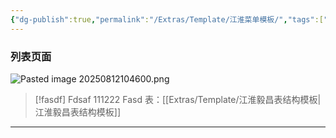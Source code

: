 ```yaml
---
{"dg-publish":true,"permalink":"/Extras/Template/江淮菜单模板/","tags":["江淮毅昌/蝶创I-MES/MES"]}
---
```



### 列表页面

![Pasted image 20250812104600.png](/img/user/Extras/Attachments/Pasted%20image%2020250812104600.png)

> [!fasdf]
> Fdsaf 111222
> Fasd
> 表：[[Extras/Template/江淮毅昌表结构模板\|江淮毅昌表结构模板]]

---
